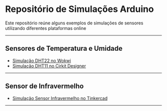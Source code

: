 # Repositório de Simulações Arduino

Este repositório reúne alguns exemplos de simulações de sensores utilizando diferentes plataformas online

---

## Sensores de Temperatura e Umidade

- [Simulação DHT22 no Wokwi](https://wokwi.com/projects/442477044729237505)  
- [Simulação DHT11 no Cirkit Designer](https://app.cirkitdesigner.com/project/6a5965b2-239b-42ad-a036-7ae7b04aa615)  

---

## Sensor de Infravermelho

- [Simulação Sensor Infravermelho no Tinkercad](https://www.tinkercad.com/things/1NYBqpoMoEY-sensorinfravermelho)  

---
